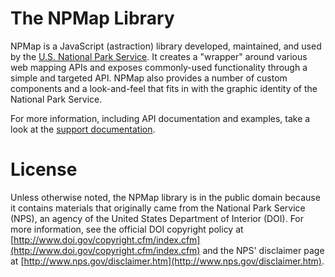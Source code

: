 # The NPMap Library

NPMap is a JavaScript (astraction) library developed, maintained, and used by the [U.S. National Park Service](http://www.nps.gov). It creates a "wrapper" around various web mapping APIs and exposes commonly-used functionality through a simple and targeted API. NPMap also provides a number of custom components and a look-and-feel that fits in with the graphic identity of the National Park Service.

For more information, including API documentation and examples, take a look at the [support documentation](http://www.nps.gov/npmap/support/).

# License

Unless otherwise noted, the NPMap library is in the public domain because it contains materials that originally came from the National Park Service (NPS), an agency of the United States Department of Interior (DOI). For more information, see the official DOI copyright policy at [http://www.doi.gov/copyright.cfm/index.cfm](http://www.doi.gov/copyright.cfm/index.cfm) and the NPS' disclaimer page at [http://www.nps.gov/disclaimer.htm](http://www.nps.gov/disclaimer.htm).